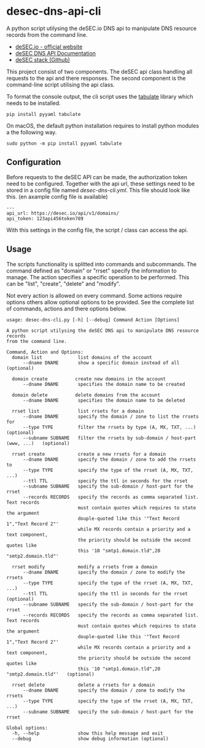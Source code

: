 # desec-dns-api-cli

A python script utilysing the deSEC.io DNS api to manipulate DNS resource records from the command line.

* [deSEC.io - official website](https://desec.io)
* [deSEC DNS API Documentation](https://desec.io/docs.html)
* [deSEC stack (Github)](https://github.com/desec-io/desec-stack)

This project consist of two components. The deSEC api class handling all requests to the api and there responses. The second component is the command-line script utilising the api class. 

To format the console output, the cli script uses the [tabulate](https://bitbucket.org/astanin/python-tabulate) library which needs to be installed.

    pip install pyyaml tabulate

On macOS, the default python installation requires to install python modules a the following way. 

    sudo python -m pip install pyyaml tabulate


## Configuration

Before requests to the deSEC API can be made, the authorization token need to be configured. Together with the api url, these settings need to be stored in a config file named *desec-dns-cli.yml*. This file should look like this. (en axample config file is available)

    ---
    api_url: https://desec.io/api/v1/domains/
    api_token: 123api456token789

With this settings in the config file, the script / class can access the api.



## Usage 

The scripts functionality is splitted into commands and subcommands. The command defined as "domain" or "rrset" specify the information to manage. The action specifies a specific operation to be performed. This can be "list", "create", "delete" and "modify". 

Not every action is allowed on every command. Some actions require options others allow optional options to be provided. See the complete list of commands, actions and there options below.

    usage: desec-dns-cli.py [-h] [--debug] Command Action [Options]
     
    A python script utilysing the deSEC DNS api to manipulate DNS resource records
    from the command line.
     
    Command, Action and Options:
      domain list             list domains of the account
          --dname DNAME       show a specific domain instead of all   (optional)
     
      domain create          create new domains in the account
          --dname DNAME       specifies the domain name to be created
     
      domain delete          delete domains from the account
          --dname DNAME       specifies the domain name to be deleted
     
      rrset list              list rrsets for a domain
          --dname DNAME       specify the domain / zone to list the rrsets for
          --type TYPE         filter the rrsets by type (A, MX, TXT, ...)   (optional)
          --subname SUBNAME   filter the rrsets by sub-domain / host-part (www, ...)   (optional)
     
      rrset create            create a new rrsets for a domain
          --dname DNAME       specify the domain / zone to add the rrsets to
          --type TYPE         specify the type of the rrset (A, MX, TXT, ...)
          --ttl TTL           specify the ttl in seconds for the rrset
          --subname SUBNAME   specify the sub-domain / host-part for the rrset
          --records RECORDS   specify the records as comma separated list. Text records
                              must contain quotes which requires to state the argument
                              douple-quoted like this '"Text Record 1","Text Record 2"'
                              while MX records contain a priority and a text component,
                              the priority should be outside the second quotes like
                              this '10 "smtp1.domain.tld",20 "smtp2.domain.tld"'
     
      rrset modify            modify a rrsets from a domain
          --dname DNAME       specify the domain / zone to modify the rrsets
          --type TYPE         specify the type of the rrset (A, MX, TXT, ...)
          --ttl TTL           specify the ttl in seconds for the rrset   (optional)
          --subname SUBNAME   specify the sub-domain / host-part for the rrset
          --records RECORDS   specify the records as comma separated list. Text records
                              must contain quotes which requires to state the argument
                              douple-quoted like this '"Text Record 1","Text Record 2"'
                              while MX records contain a priority and a text component,
                              the priority should be outside the second quotes like
                              this '10 "smtp1.domain.tld",20 "smtp2.domain.tld"'   (optional)
        
      rrset delete            delete a rrsets for a domain
          --dname DNAME       specify the domain / zone to modify the rrsets
          --type TYPE         specify the type of the rrset (A, MX, TXT, ...)
          --subname SUBNAME   specify the sub-domain / host-part for the rrset
     
    Global options:
      -h, --help              show this help message and exit
      --debug                 show debug information (optional)
    
    
